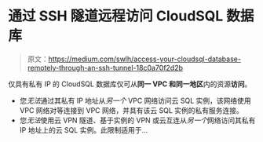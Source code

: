 # 通过 SSH 隧道远程访问 CloudSQL 数据库

> 原文：<https://medium.com/swlh/access-your-cloudsql-database-remotely-through-an-ssh-tunnel-18c0a70f2d2b>

仅具有私有 IP 的 CloudSQL 数据库仅可从**同一 VPC 和同一地区**内的资源**访问**。

*   您*无法*通过其私有 IP 地址从*另一个* VPC 网络访问云 SQL 实例，该网络使用 VPC 网络对等连接到 VPC 网络，并具有该云 SQL 实例的私有服务连接。
*   您*无法*使用云 VPN 隧道、基于实例的 VPN 或云互连从*另一个*网络访问其私有 IP 地址上的云 SQL 实例。此限制适用于…